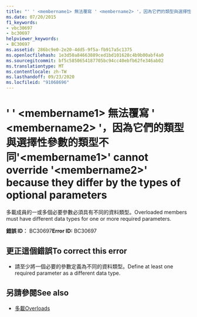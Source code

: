 ```yaml
---
title: "' ' <membername1> 無法覆寫 ' <membername2> '，因為它們的類型與選擇性參數的類型不同"
ms.date: 07/20/2015
f1_keywords:
- vbc30697
- bc30697
helpviewer_keywords:
- BC30697
ms.assetid: 286bc9e0-2e20-4dd5-9f5a-fb917a5c1375
ms.openlocfilehash: 1e3d50a84663889ced1bd101628c4b9b00abf4a0
ms.sourcegitcommit: bf5c5850654187705bc94cc40ebfb62fe346ab02
ms.translationtype: MT
ms.contentlocale: zh-TW
ms.lasthandoff: 09/23/2020
ms.locfileid: "91068696"
---
```

# <a name="membername1-cannot-override-membername2-because-they-differ-by-the-types-of-optional-parameters"></a><span data-ttu-id="ebf6e-102">' ' \<membername1> 無法覆寫 ' \<membername2> '，因為它們的類型與選擇性參數的類型不同</span><span class="sxs-lookup"><span data-stu-id="ebf6e-102">'\<membername1>' cannot override '\<membername2>' because they differ by the types of optional parameters</span></span>

<span data-ttu-id="ebf6e-103">多載成員的一或多個必要參數必須具有不同的資料類型。</span><span class="sxs-lookup"><span data-stu-id="ebf6e-103">Overloaded members must have different data types for one or more required parameters.</span></span>  
  
 <span data-ttu-id="ebf6e-104">**錯誤 ID︰** BC30697</span><span class="sxs-lookup"><span data-stu-id="ebf6e-104">**Error ID:** BC30697</span></span>  
  
## <a name="to-correct-this-error"></a><span data-ttu-id="ebf6e-105">更正這個錯誤</span><span class="sxs-lookup"><span data-stu-id="ebf6e-105">To correct this error</span></span>  
  
- <span data-ttu-id="ebf6e-106">請至少將一個必要的參數定義為不同的資料類型。</span><span class="sxs-lookup"><span data-stu-id="ebf6e-106">Define at least one required parameter as a different data type.</span></span>  
  
## <a name="see-also"></a><span data-ttu-id="ebf6e-107">另請參閱</span><span class="sxs-lookup"><span data-stu-id="ebf6e-107">See also</span></span>

- [<span data-ttu-id="ebf6e-108">多載</span><span class="sxs-lookup"><span data-stu-id="ebf6e-108">Overloads</span></span>](../language-reference/modifiers/overloads.md)
